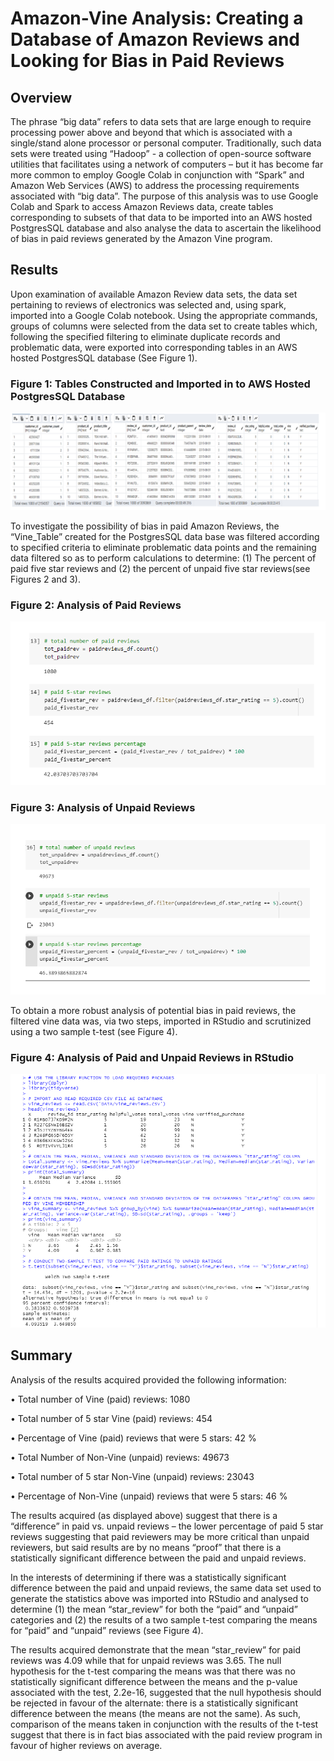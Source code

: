 # Amazon-Vine Analysis: Creating a Database of Amazon Reviews and Looking for Bias in Paid Reviews

## Overview
The phrase “big data” refers to data sets that are large enough to require processing power above and beyond that which is associated with a single/stand alone processor or personal computer.  Traditionally, such data sets were treated using “Hadoop” - a collection of open-source software utilities that facilitates using a network of computers – but it has become far more common to employ Google Colab in conjunction with “Spark” and Amazon Web Services (AWS) to address the processing requirements associated with “big data”.  The purpose of this analysis was to use Google Colab and Spark to access Amazon Reviews data, create tables corresponding to subsets of that data to be imported into an AWS hosted PostgresSQL database and also analyse the data to ascertain the likelihood of bias in paid reviews generated by the Amazon Vine program.

## Results
Upon examination of available Amazon Review data sets, the data set pertaining to reviews of electronics was selected and, using spark, imported into a Google Colab notebook.  Using the appropriate commands, groups of columns were selected from the data set to create tables which, following the specified filtering to eliminate duplicate records and problematic data, were exported into corresponding tables in an AWS hosted PostgresSQL database (See Figure 1).

### Figure 1: Tables Constructed and Imported in to AWS Hosted PostgresSQL Database
![]( https://github.com/Scruffy-Bearie/Amazon_Vine_Analysis/blob/main/IMAGES/Image3.png)

To investigate the possibility of bias in paid Amazon Reviews, the “Vine_Table” created for the PostgresSQL data base was filtered according to specified criteria to eliminate problematic data points and the remaining data filtered so as to perform calculations to determine: (1) The percent of paid five star reviews and (2) the percent of unpaid five star reviews(see Figures 2 and 3).

### Figure 2: Analysis of Paid Reviews
![]( https://github.com/Scruffy-Bearie/Amazon_Vine_Analysis/blob/main/IMAGES/Image1.png)

### Figure 3: Analysis of Unpaid Reviews
![]( https://github.com/Scruffy-Bearie/Amazon_Vine_Analysis/blob/main/IMAGES/Image2.png)

To obtain a more robust analysis of potential bias in paid reviews, the filtered vine data was, via two steps, imported in RStudio and scrutinized using a two sample t-test (see Figure 4).

### Figure 4: Analysis of Paid and Unpaid Reviews in RStudio
![]( https://github.com/Scruffy-Bearie/Amazon_Vine_Analysis/blob/main/IMAGES/Image4.png) 

## Summary
Analysis of the results acquired provided the following information:

•	Total number of Vine (paid) reviews: 1080

•	Total number of 5 star Vine (paid) reviews: 454

•	Percentage of Vine (paid) reviews that were 5 stars: 42 %


•	Total Number of Non-Vine (unpaid) reviews: 49673

•	Total number of 5 star Non-Vine (unpaid) reviews: 23043

•	Percentage of Non-Vine (unpaid) reviews that were 5 stars: 46 %

The results acquired (as displayed above) suggest that there is a “difference” in paid vs. unpaid reviews – the lower percentage of paid 5 star reviews suggesting that paid reviewers may be more critical than unpaid reviewers, but said results are by no means “proof” that there is a statistically significant difference between the paid and unpaid reviews.

In the interests of determining if there was a statistically significant difference between the paid and unpaid reviews, the same data set used to generate the statistics above was imported into RStudio and analysed to determine (1) the mean “star_review” for both the “paid” and “unpaid” categories and (2) the results of a two sample t-test comparing the means for “paid” and “unpaid” reviews (see Figure 4).

The results acquired demonstrate that the mean “star_review” for paid reviews was 4.09 while that for unpaid reviews was 3.65.  The null hypothesis for the t-test comparing the means was that there was no statistically significant difference between the means and the p-value associated with the test, 2.2e-16, suggested that the null hypothesis should be rejected in favour of the alternate: there is a statistically significant difference between the means (the means are not the same).  As such, comparison of the means taken in conjunction with the results of the t-test suggest that there is in fact bias associated with the paid review program in favour of higher reviews on average.

 
